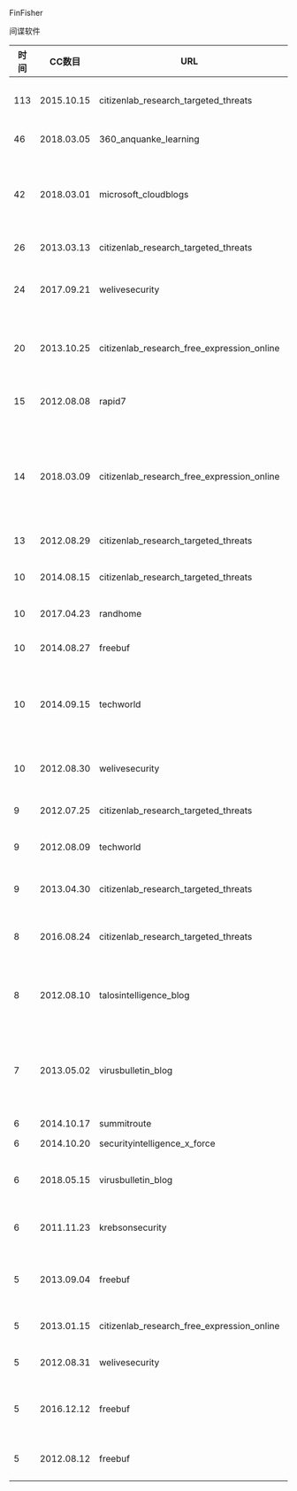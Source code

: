 FinFisher

间谍软件

| 时间 | CC数目 | URL | 标题 |
| ---- | ----- | --- | --- |
| 113 | 2015.10.15 | citizenlab_research_targeted_threats | [Mapping FinFisher’s Continuing Proliferation](https://citizenlab.ca/2015/10/mapping-finfishers-continuing-proliferation/) |
| 46 | 2018.03.05 | 360_anquanke_learning | [针对FinFisher的详细分析报告](https://www.anquanke.com/post/id/99796/) |
| 42 | 2018.03.01 | microsoft_cloudblogs | [FinFisher exposed: A researcher’s tale of defeating traps, tricks, and complex virtual machines](https://cloudblogs.microsoft.com/microsoftsecure/2018/03/01/finfisher-exposed-a-researchers-tale-of-defeating-traps-tricks-and-complex-virtual-machines/) |
| 26 | 2013.03.13 | citizenlab_research_targeted_threats | [FinFisher’s Global Proliferation](https://citizenlab.ca/2013/03/you-only-click-twice-finfishers-global-proliferation-2/) |
| 24 | 2017.09.21 | welivesecurity | [FinFisher campaigns using infamous spyware FinSpy, is in the wind](https://www.welivesecurity.com/2017/09/21/new-finfisher-surveillance-campaigns/) |
| 20 | 2013.10.25 | citizenlab_research_free_expression_online | [Exploring Communications Surveillance in Indonesia (Part 3 of 4)](https://citizenlab.ca/2013/10/igf-2013-exploring-communications-surveillance-indonesia/) |
| 15 | 2012.08.08 | rapid7 | [Analysis of the FinFisher Lawful Interception Malware](https://blog.rapid7.com/2012/08/08/finfisher/) |
| 14 | 2018.03.09 | citizenlab_research_free_expression_online | [Sandvine’s PacketLogic Devices Used to Deploy Government Spyware in Turkey and Redirect Egyptian Users to Affiliate Ads?](https://citizenlab.ca/2018/03/bad-traffic-sandvines-packetlogic-devices-deploy-government-spyware-turkey-syria/) |
| 13 | 2012.08.29 | citizenlab_research_targeted_threats | [FinFisher Goes Mobile?](https://citizenlab.ca/2012/08/the-smartphone-who-loved-me-finfisher-goes-mobile/) |
| 10 | 2014.08.15 | citizenlab_research_targeted_threats | [Schrodinger’s Cat Video and the Death of Clear-Text](https://citizenlab.ca/2014/08/cat-video-and-the-death-of-clear-text/) |
| 10 | 2017.04.23 | randhome | [Let's Talk About FlexiSpy](https://www.randhome.io/blog/2017/04/23/lets-talk-about-flexispy/) |
| 10 | 2014.08.27 | freebuf | [我是如何黑掉英国间谍软件公司Gamma的](http://www.freebuf.com/articles/web/41809.html) |
| 10 | 2014.09.15 | techworld | [Wikileaks outs latest FinFisher 'government spyware' that anti-virus can't spot](https://www.techworld.com/news/security/wikileaks-outs-latest-finfisher-government-spyware-that-anti-virus-cant-spot-3572167/) |
| 10 | 2012.08.30 | welivesecurity | [FinFisher helps people spy on you via your cellphone, for good or evil?](https://www.welivesecurity.com/2012/08/30/finfisher-helps-people-spy-on-you-via-your-cellphone-for-good-or-evil/) |
| 9 | 2012.07.25 | citizenlab_research_targeted_threats | [FinFisher’s Spy Kit Exposed?](https://citizenlab.ca/2012/07/from-bahrain-with-love-finfishers-spy-kit-exposed/) |
| 9 | 2012.08.09 | techworld | [FinFisher spyware found running on computers all over the world](https://www.techworld.com/news/security/finfisher-spyware-found-running-on-computers-all-over-world-3374989/) |
| 9 | 2013.04.30 | citizenlab_research_targeted_threats | [The Commercialization of Digital Spying](https://citizenlab.ca/2013/04/for-their-eyes-only-2/) |
| 8 | 2016.08.24 | citizenlab_research_targeted_threats | [NSO Group’s iPhone Zero-Days used against a UAE Human Rights Defender](https://citizenlab.ca/2016/08/million-dollar-dissident-iphone-zero-day-nso-group-uae/) |
| 8 | 2012.08.10 | talosintelligence_blog | [Gauss & FinFisher: The latest targeted malware everyone cares about.](https://blog.talosintelligence.com/2012/08/gauss-finfisher-latest-targeted-malware.html) |
| 7 | 2013.05.02 | virusbulletin_blog | [Opposition activists in Asia and Africa targeted by spyware developed by Western companies](https://www.virusbulletin.com/blog/2013/05/opposition-activists-asia-and-africa-targeted-spyware-developed-western-companies/) |
| 6 | 2014.10.17 | summitroute | [Downclimb](https://summitroute.com/blog/2014/10/17/downclimb/) |
| 6 | 2014.10.20 | securityintelligence_x_force | [Analysis of FinFisher Bootkit](https://securityintelligence.com/analysis-of-finfisher-bootkit/) |
| 6 | 2018.05.15 | virusbulletin_blog | [Turkish Twitter users targeted with mobile FinFisher spyware](https://www.virusbulletin.com/blog/2018/05/turkish-twitter-users-targeted-mobile-finfisher-spyware/) |
| 6 | 2011.11.23 | krebsonsecurity | [Apple Took 3+ Years to Fix FinFisher Trojan Hole](https://krebsonsecurity.com/2011/11/apple-took-3-years-to-fix-finfisher-trojan-hole/) |
| 5 | 2013.09.04 | freebuf | [Gamma产品介绍册曝光 执法部门可获类“棱镜”项目监控能力](http://www.freebuf.com/news/12278.html) |
| 5 | 2013.01.15 | citizenlab_research_free_expression_online | [Mapping Global Censorship and Surveillance Tools](https://citizenlab.ca/2013/01/planet-blue-coat-mapping-global-censorship-and-surveillance-tools/) |
| 5 | 2012.08.31 | welivesecurity | [Finfisher and the Ethics of Detection](https://www.welivesecurity.com/2012/08/31/finfisher-and-the-ethics-of-detection/) |
| 5 | 2016.12.12 | freebuf | [伯克利研究生是如何发现苹果设备超级间谍软件Pegasus的](http://www.freebuf.com/vuls/122285.html) |
| 5 | 2012.08.12 | freebuf | [研究员发现在世界各地的FinFisher恶意软件服务器](http://www.freebuf.com/news/5348.html) |
